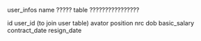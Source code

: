 user_infos name ????? table ???????????????? 

id
user_id (to join user table)
avator 
position
nrc
dob
basic_salary
contract_date
resign_date
